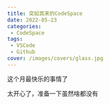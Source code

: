 ```yaml
---
title: 突如其来的CodeSpace
date: 2022-05-23
categories:
 - CodeSpace 
tags:
 - VSCode
 - Github
cover: /images/covers/glass.jpg
---
```


这个月最快乐的事情了

<!-- more -->
太开心了，准备一下虽然啥都没有